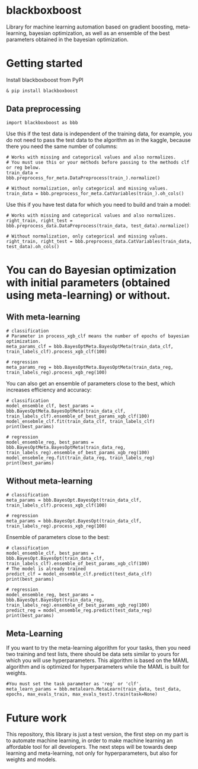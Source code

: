 blackboxboost
===============

Library for machine learning automation based on gradient boosting, meta-learning, 
bayesian optimization, as well as an ensemble of the best parameters obtained in the bayesian optimization.

Getting started
===============

Install blackboxboost from PyPI
```
& pip install blackboxboost
```
Data preprocessing
------------------
```
import blackboxboost as bbb
```
Use this if the test data is independent of the training data, for example, you do not need to pass the 
test data to the algorithm as in the kaggle, because there you need the same number of columns:
```
# Works with missing and categorical values and also normalizes.
# You must use this or your methods before passing to the methods clf or reg below.
train_data = bbb.preprocess_for_meta.DataPreprocess(train_).normalize()

# Without normalization, only categorical and missing values.
train_data = bbb.preprocess_for_meta.CatVariables(train_).oh_cols()
```
Use this if you have test data for which you need to build and train a model:
```
# Works with missing and categorical values and also normalizes.
right_train, right_test = bbb.preprocess_data.DataPreprocess(train_data, test_data).normalize()

# Without normalization, only categorical and missing values.
right_train, right_test = bbb.preprocess_data.CatVariables(train_data, test_data).oh_cols()
```
You can do Bayesian optimization with initial parameters (obtained using meta-learning) or without.
======================
With meta-learning
------------------
```
# classification
# Parameter in process_xgb_clf means the number of epochs of bayesian optimization.
meta_params_clf = bbb.BayesOptMeta.BayesOptMeta(train_data_clf, train_labels_clf).process_xgb_clf(100)

# regression
meta_params_reg = bbb.BayesOptMeta.BayesOptMeta(train_data_reg, train_labels_reg).process_xgb_reg(100)
```

You can also get an ensemble of parameters close to the best, which increases efficiency and accuracy:
```
# classification
model_ensemble_clf, best_params = bbb.BayesOptMeta.BayesOptMeta(train_data_clf, train_labels_clf).ensemble_of_best_params_xgb_clf(100)
model_ensebmle_clf.fit(train_data_clf, train_labels_clf)
print(best_params)

# regression
model_ensemble_reg, best_params = bbb.BayesOptMeta.BayesOptMeta(train_data_reg, train_labels_reg).ensemble_of_best_params_xgb_reg(100)
model_ensebmle_reg.fit(train_data_reg, train_labels_reg)
print(best_params)
```
Without meta-learning
---------------------

```
# classification
meta_params = bbb.BayesOpt.BayesOpt(train_data_clf, train_labels_clf).process_xgb_clf(100)

# regression
meta_params = bbb.BayesOpt.BayesOpt(train_data_clf, train_labels_reg).process_xgb_reg(100)
```
Ensemble of parameters close to the best:
```
# classification
model_ensemble_clf, best_params = bbb.BayesOpt.BayesOpt(train_data_clf, train_labels_clf).ensemble_of_best_params_xgb_clf(100)
# The model is already trained
predict_clf = model_ensemble_clf.predict(test_data_clf)
print(best_params)

# regression
model_ensemble_reg, best_params = bbb.BayesOpt.BayesOpt(train_data_reg, train_labels_reg).ensemble_of_best_params_xgb_reg(100)
predict_reg = model_ensemble_reg.predict(test_data_reg)
print(best_params)
```
Meta-Learning
-------------
If you want to try the meta-learning algorithm for your tasks, then you need two training and test lists, there should be data sets similar to yours for which you will use hyperparameters.
This algorithm is based on the MAML algorithm and is optimized for hyperparameters while the MAML is built for weights.
```
#You must set the task parameter as 'reg' or 'clf'.
meta_learn_params = bbb.metalearn.MetaLearn(train_data, test_data, epochs, max_evals_train, max_evals_test).train(task=None)
```
Future work
===========
This repository, this library is just a test version, the first step on my part is to automate machine learning, in order to make machine learning an affordable tool for all developers.
The next steps will be towards deep learning and meta-learning, not only for hyperparameters, but also for weights and models.

